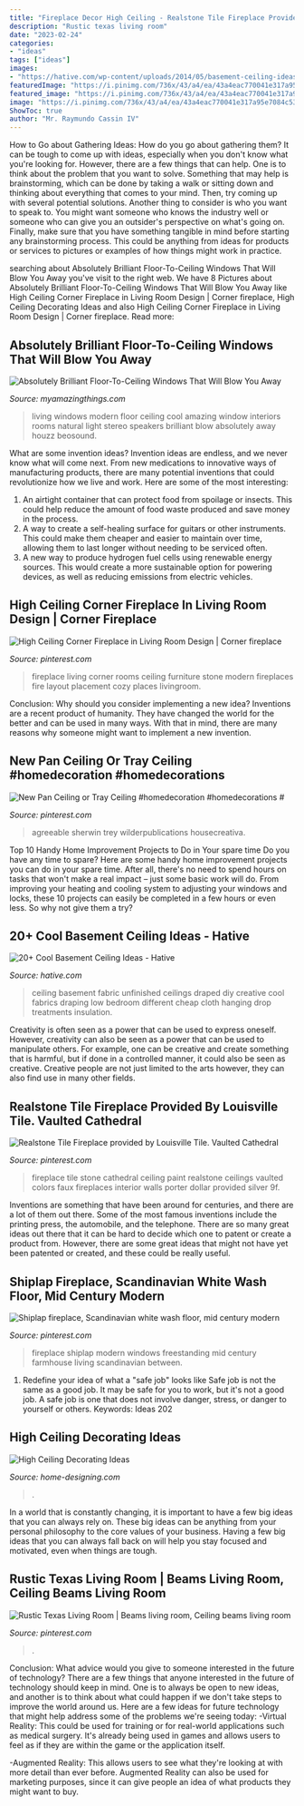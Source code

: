 ```yaml
---
title: "Fireplace Decor High Ceiling - Realstone Tile Fireplace Provided By Louisville Tile. Vaulted Cathedral"
description: "Rustic texas living room"
date: "2023-02-24"
categories:
- "ideas"
tags: ["ideas"]
images:
- "https://hative.com/wp-content/uploads/2014/05/basement-ceiling-ideas/10-fabric-basement-ceiling.jpg"
featuredImage: "https://i.pinimg.com/736x/43/a4/ea/43a4eac770041e317a95e7084c531552.jpg"
featured_image: "https://i.pinimg.com/736x/43/a4/ea/43a4eac770041e317a95e7084c531552.jpg"
image: "https://i.pinimg.com/736x/43/a4/ea/43a4eac770041e317a95e7084c531552.jpg"
ShowToc: true
author: "Mr. Raymundo Cassin IV"
---
```



How to Go about Gathering Ideas: How do you go about gathering them?
It can be tough to come up with ideas, especially when you don't know what you're looking for. However, there are a few things that can help. One is to think about the problem that you want to solve. Something that may help is brainstorming, which can be done by taking a walk or sitting down and thinking about everything that comes to your mind. Then, try coming up with several potential solutions. Another thing to consider is who you want to speak to. You might want someone who knows the industry well or someone who can give you an outsider's perspective on what's going on. Finally, make sure that you have something tangible in mind before starting any brainstorming process. This could be anything from ideas for products or services to pictures or examples of how things might work in practice.

	

		
searching about Absolutely Brilliant Floor-To-Ceiling Windows That Will Blow You Away you've visit to the right web. We have 8 Pictures about Absolutely Brilliant Floor-To-Ceiling Windows That Will Blow You Away like High Ceiling Corner Fireplace in Living Room Design | Corner fireplace, High Ceiling Decorating Ideas and also High Ceiling Corner Fireplace in Living Room Design | Corner fireplace. Read more:
		
    
## Absolutely Brilliant Floor-To-Ceiling Windows That Will Blow You Away

<img loading=lazy src="http://myamazingthings.com/wp-content/uploads/2016/11/Living-room-window-ideas-living-room-modern-with-floor-to-ceiling-windows-beosound-9000-living-room-leather-couch-7.jpg" onerror="this.onerror=null;this.src='https://tse3.mm.bing.net/th?id=OIP.0_cGRgx0HRKRylRo-X2hsgHaE7&amp;pid=15.1';" alt="Absolutely Brilliant Floor-To-Ceiling Windows That Will Blow You Away">

_Source: myamazingthings.com_

>living windows modern floor ceiling cool amazing window interiors rooms natural light stereo speakers brilliant blow absolutely away houzz beosound. 

	

What are some invention ideas?
Invention ideas are endless, and we never know what will come next. From new medications to innovative ways of manufacturing products, there are many potential inventions that could revolutionize how we live and work. Here are some of the most interesting: 
1. An airtight container that can protect food from spoilage or insects. This could help reduce the amount of food waste produced and save money in the process. 
2. A way to create a self-healing surface for guitars or other instruments. This could make them cheaper and easier to maintain over time, allowing them to last longer without needing to be serviced often. 
3. A new way to produce hydrogen fuel cells using renewable energy sources. This would create a more sustainable option for powering devices, as well as reducing emissions from electric vehicles. 

    
## High Ceiling Corner Fireplace In Living Room Design | Corner Fireplace

<img loading=lazy src="https://i.pinimg.com/736x/07/ed/a4/07eda427aaea0cc59f0d18361f63a45f--corner-fireplaces-stone-fireplaces.jpg" onerror="this.onerror=null;this.src='https://tse2.mm.bing.net/th?id=OIP.E53Ni69jfS7KY8ptDrqssQHaJ4&amp;pid=15.1';" alt="High Ceiling Corner Fireplace in Living Room Design | Corner fireplace">

_Source: pinterest.com_

>fireplace living corner rooms ceiling furniture stone modern fireplaces fire layout placement cozy places livingroom. 

	

Conclusion: Why should you consider implementing a new idea?
Inventions are a recent product of humanity. They have changed the world for the better and can be used in many ways. With that in mind, there are many reasons why someone might want to implement a new invention.

    
## New Pan Ceiling Or Tray Ceiling #homedecoration #homedecorations #

<img loading=lazy src="https://i.pinimg.com/736x/43/a4/ea/43a4eac770041e317a95e7084c531552.jpg" onerror="this.onerror=null;this.src='https://tse3.mm.bing.net/th?id=OIP.IuBMh8wgsQ4Zar9HPWRSXQHaJ3&amp;pid=15.1';" alt="New Pan Ceiling or Tray Ceiling #homedecoration #homedecorations #">

_Source: pinterest.com_

>agreeable sherwin trey wilderpublications housecreativa. 

	

Top 10 Handy Home Improvement Projects to Do in Your spare time
Do you have any time to spare? Here are some handy home improvement projects you can do in your spare time. After all, there's no need to spend hours on tasks that won't make a real impact – just some basic work will do. From improving your heating and cooling system to adjusting your windows and locks, these 10 projects can easily be completed in a few hours or even less. So why not give them a try?

    
## 20+ Cool Basement Ceiling Ideas - Hative

<img loading=lazy src="https://hative.com/wp-content/uploads/2014/05/basement-ceiling-ideas/10-fabric-basement-ceiling.jpg" onerror="this.onerror=null;this.src='https://tse1.mm.bing.net/th?id=OIP.Uq68x3GP3c-Gd05eaCbOcAHaE7&amp;pid=15.1';" alt="20+ Cool Basement Ceiling Ideas - Hative">

_Source: hative.com_

>ceiling basement fabric unfinished ceilings draped diy creative cool fabrics draping low bedroom different cheap cloth hanging drop treatments insulation. 

	

Creativity is often seen as a power that can be used to express oneself. However, creativity can also be seen as a power that can be used to manipulate others. For example, one can be creative and create something that is harmful, but if done in a controlled manner, it could also be seen as creative. Creative people are not just limited to the arts however, they can also find use in many other fields.

    
## Realstone Tile Fireplace Provided By Louisville Tile. Vaulted Cathedral

<img loading=lazy src="https://i.pinimg.com/736x/9f/17/37/9f173750dbfb27cd35e7adc6eb534676--interior-paint-colors-tile-fireplace.jpg" onerror="this.onerror=null;this.src='https://tse2.mm.bing.net/th?id=OIP.hwfI9FKszW_16hQQlEonxgHaJ3&amp;pid=15.1';" alt="Realstone Tile Fireplace provided by Louisville Tile. Vaulted Cathedral">

_Source: pinterest.com_

>fireplace tile stone cathedral ceiling paint realstone ceilings vaulted colors faux fireplaces interior walls porter dollar provided silver 9f. 

	

Inventions are something that have been around for centuries, and there are a lot of them out there. Some of the most famous inventions include the printing press, the automobile, and the telephone. There are so many great ideas out there that it can be hard to decide which one to patent or create a product from. However, there are some great ideas that might not have yet been patented or created, and these could be really useful.

    
## Shiplap Fireplace, Scandinavian White Wash Floor, Mid Century Modern

<img loading=lazy src="https://i.pinimg.com/736x/67/f4/21/67f42188f972cbbb0bb306e4bd8a41b6.jpg" onerror="this.onerror=null;this.src='https://tse2.mm.bing.net/th?id=OIP.AFqy7sxqOptM1lHQd-JNnAHaJ3&amp;pid=15.1';" alt="Shiplap fireplace, Scandinavian white wash floor, mid century modern">

_Source: pinterest.com_

>fireplace shiplap modern windows freestanding mid century farmhouse living scandinavian between. 

	

1) Redefine your idea of what a "safe job" looks like
Safe job is not the same as a good job. It may be safe for you to work, but it's not a good job. A safe job is one that does not involve danger, stress, or danger to yourself or others. Keywords: Ideas 202
    
## High Ceiling Decorating Ideas

<img loading=lazy src="http://cdn.home-designing.com/wp-content/uploads/2012/09/White-living-room-dining-furniture.jpeg" onerror="this.onerror=null;this.src='https://tse3.mm.bing.net/th?id=OIP.O5peLmzCWudLhDk0MlvexAHaLH&amp;pid=15.1';" alt="High Ceiling Decorating Ideas">

_Source: home-designing.com_

>. 

	

In a world that is constantly changing, it is important to have a few big ideas that you can always rely on. These big ideas can be anything from your personal philosophy to the core values of your business. Having a few big ideas that you can always fall back on will help you stay focused and motivated, even when things are tough.

    
## Rustic Texas Living Room | Beams Living Room, Ceiling Beams Living Room

<img loading=lazy src="https://i.pinimg.com/736x/f7/cd/d4/f7cdd4845059866730457ba60214c45a.jpg" onerror="this.onerror=null;this.src='https://tse1.mm.bing.net/th?id=OIP.JJT69pknybtUuj59gNr3HgHaLH&amp;pid=15.1';" alt="Rustic Texas Living Room | Beams living room, Ceiling beams living room">

_Source: pinterest.com_

>. 

	

Conclusion: What advice would you give to someone interested in the future of technology?
There are a few things that anyone interested in the future of technology should keep in mind. One is to always be open to new ideas, and another is to think about what could happen if we don't take steps to improve the world around us. Here are a few ideas for future technology that might help address some of the problems we're seeing today: 
-Virtual Reality: This could be used for training or for real-world applications such as medical surgery. It's already being used in games and allows users to feel as if they are within the game or the application itself. 

-Augmented Reality: This allows users to see what they're looking at with more detail than ever before. Augmented Reality can also be used for marketing purposes, since it can give people an idea of what products they might want to buy.

